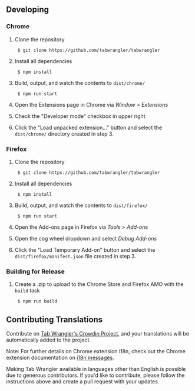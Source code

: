 ## Developing

### Chrome

1. Clone the repository

        $ git clone https://github.com/tabwrangler/tabwrangler
2. Install all dependencies

        $ npm install
3. Build, output, and watch the contents to `dist/chrome/`

        $ npm run start
4. Open the Extensions page in Chrome via *Window > Extensions*
5. Check the "Developer mode" checkbox in upper right
6. Click the "Load unpacked extension..." button and select the `dist/chrome/` directory created in
   step 3.

### Firefox

1. Clone the repository

        $ git clone https://github.com/tabwrangler/tabwrangler
2. Install all dependencies

        $ npm install
3. Build, output, and watch the contents to `dist/firefox/`

        $ npm run start
4. Open the Add-ons page in Firefox via *Tools > Add-ons*
5. Open the cog wheel dropdown and select *Debug Add-ons*
6. Click the "Load Temporary Add-on" button and select the `dist/firefox/manifest.json` file created
   in step 3.

### Building for Release

1. Create a .zip to upload to the Chrome Store and Firefox AMO with the `build` task

        $ npm run build

## Contributing Translations

Contribute on [Tab Wrangler's Crowdin Project][3], and your translations will be automatically
added to the project.

Note: For further details on Chrome extension i18n, check out the Chrome extension documentation
on [i18n messages][0].

Making Tab Wrangler available in languages other than English is possible due to generous
contributors. If you'd like to contribute, please follow the instructions above and create a pull
request with your updates.

[0]: https://developer.chrome.com/apps/i18n-messages
[1]: https://developer.chrome.com/webstore/i18n?csw=1#localeTable
[3]: https://crowdin.com/project/tab-wrangler
